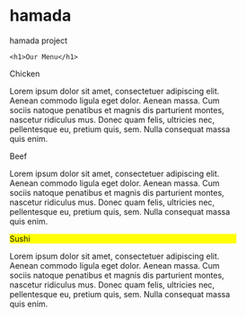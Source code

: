 # hamada
hamada project
<!DOCTYPE html>
<html>
<head>
    <meta charset="utf-8">
    <meta http-equiv="X-UA-compatible" content="IE=edge">
    <meta name="viewport" content="width=device-width, user-scalable=no">
    <link rel="stylesheet" href="style.css">
    <link rel="stylesheet" href="css/bootstrap.min.css">
    <title> assignement solution for module2</title>
    <style>
    * {
  box-sizing: border-box;
}

body{
    margin: 0;
    padding: 0;
  font-family: "Comic Sans MS", cursive, sans-serif;
}

.row{
  margin-top: 5%;
  margin-bottom: 5%;
}

h1 {
  margin-bottom: 15px;
  text-align: center;
  font-size: 50px;
}



.box{
  width: 100%;
  overflow: none;
}


.content-name{
  overflow: none;
  text-align: center;
  border: 4px solid black;
  width: 100px;
  height: 40px;
  padding: 5px;
  float: right;
  margin-right: 36px;
  margin-top: 0px;
  font-weight: bold;
  position: relative;
}

.content{
  background-color: grey;
  border: 5px solid black;
  width: 90%;
  height: auto;
  margin: 2.5%;
  color: black
}

.name1{
  background-color: #FFB6C1;
}

.name2{
  color: white;
  background-color: #FF0000;
}
.name3{
  background-color: #FFFF00;
}

/**** DESKTOP ****/
@media (min-width: 992px) {
  .col-lg-4 {
      float: left;
    width: 33.33%;
  }
}
/**** TABLETTE ****/
@media (min-width: 768px) and (max-width: 991px) {
  .col-md-6,.col-md-12 {
    float: left;
  }
  .col-md-6 {
    width: 50%;
  }
  .col-md-12 {
    margin-left: -10px;
    width: 100%;
  }
  .name3{
    margin-right: 65px;
    width: 100px;
  }
}
/**** MOBILE *****/
@media (min-width: 0px) and (max-width: 767px) {
  .col-sm-12 {
      float: left;
    width: 100%;
  }
  .content-name{
    margin-right: 30px;
  }
}
    </style>
  
</head>
<body>
    <script src="js/jquery/Nouveau document texte.txt"></script>
    <script src="js/bootstrap.min.js"></script>

    <h1>Our Menu</h1>
   <div class="col-lg-4 col-md-6 col-sm-12">
  	<div class="box">
  		<p class="content-name name1">Chicken</p>
  		<p class="content">Lorem ipsum dolor sit amet, consectetuer adipiscing elit. Aenean commodo ligula eget dolor. Aenean massa. Cum sociis natoque penatibus et magnis dis parturient montes, nascetur ridiculus mus. Donec quam felis, ultricies nec, pellentesque eu, pretium quis, sem. Nulla consequat massa quis enim.</p>
  	</div>
  </div>

  <div class="col-lg-4 col-md-6 col-sm-12">
  	<div class="box">
   		<p class="content-name name2">Beef</p>
   		<p class="content">Lorem ipsum dolor sit amet, consectetuer adipiscing elit. Aenean commodo ligula eget dolor. Aenean massa. Cum sociis natoque penatibus et magnis dis parturient montes, nascetur ridiculus mus. Donec quam felis, ultricies nec, pellentesque eu, pretium quis, sem. Nulla consequat massa quis enim.</p>
  	</div>
  </div>

  <div class="col-lg-4 col-md-12 col-sm-12">
  	<div class="box">
  		<p class="content-name name3">Sushi</p>
  		<p class="content">Lorem ipsum dolor sit amet, consectetuer adipiscing elit. Aenean commodo ligula eget dolor. Aenean massa. Cum sociis natoque penatibus et magnis dis parturient montes, nascetur ridiculus mus. Donec quam felis, ultricies nec, pellentesque eu, pretium quis, sem. Nulla consequat massa quis enim.</p>
  	</div>	
  </div>


</body>
</html>
